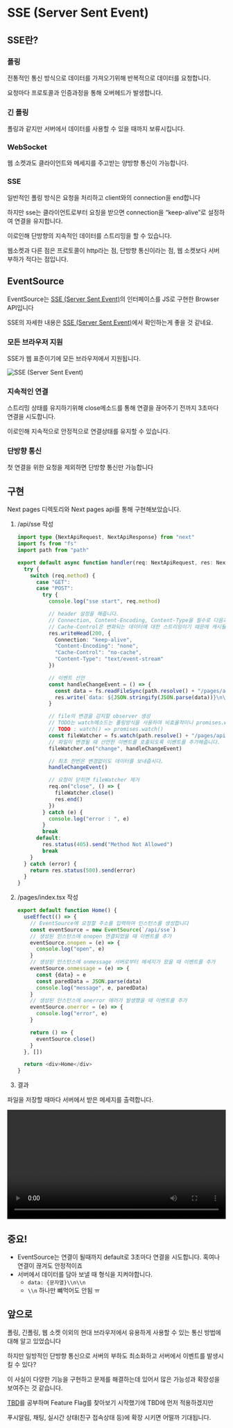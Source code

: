 # SSE (Server Sent Event)

## SSE란?

### 폴링

전통적인 통신 방식으로 데이터를 가져오기위해 반복적으로 데이터를 요청합니다.

요청마다 프로토콜과 인증과정을 통해 오버헤드가 발생합니다.

### 긴 폴링

폴링과 같지만 서버에서 데이터를 사용할 수 있을 때까지 보류시킵니다.

### WebSocket

웹 소켓과도 클라이언트와 메세지를 주고받는 양방향 통신이 가능합니다.

### SSE

일반적인 폴링 방식은 요청을 처리하고 client와의 connection을 end합니다

하지만 sse는 클라이언트로부터 요칭을 받으면 connection을 “keep-alive”로 설정하여 연결을 유지합니다.

이로인해 단방향의 지속적인 데이터를 스트리밍을 할 수 있습니다.

웹소켓과 다른 점은 프로토콜이 http라는 점, 단방향 통신이라는 점, 웹 소켓보다 서버 부하가 적다는 점입니다.

## EventSource

EventSource는 [SSE (Server Sent Event)](https://www.notion.so/SSE-Server-Sent-Event-db60a32138ff4173b001ee0c093f82ec?pvs=21)의 인터페이스를 JS로 구현한 Browser API입니다

SSE의 자세한 내용은 [SSE (Server Sent Event)](https://www.notion.so/SSE-Server-Sent-Event-db60a32138ff4173b001ee0c093f82ec?pvs=21)에서 확인하는게 좋을 것 같네요.

### 모든 브라우저 지원

SSE가 웹 표준이기에 모든 브라우저에서 지원됩니다.

![SSE (Server Sent Event)](</posts/SSE(ServerSentEvent)/04rnabgwnlwc.png>)

### 지속적인 연결

스트리밍 상태를 유지하기위해 close메소드를 통해 연결을 끊어주기 전까지 3초마다 연결을 시도합니다.

이로인해 지속적으로 안정적으로 연결상태를 유지할 수 있습니다.

### 단방향 통신

첫 연결을 위한 요청을 제외하면 단방향 통신만 가능합니다

## 구현

Next pages 디렉토리와 Next pages api를 통해 구현해보았습니다.

1. /api/sse 작성

   ```typescript
   import type {NextApiRequest, NextApiResponse} from "next"
   import fs from "fs"
   import path from "path"

   export default async function handler(req: NextApiRequest, res: NextApiResponse) {
     try {
       switch (req.method) {
         case "GET":
         case "POST":
           try {
             console.log("sse start", req.method)

             // header 설정을 해줍니다.
             // Connection, Content-Encoding, Content-Type을 필수로 다음과 같이 입력합니다
             // Cache-Control은 변화되는 데이터에 대한 스트리밍이기 때문에 캐시될 필요가 없습니다
             res.writeHead(200, {
               Connection: "keep-alive",
               "Content-Encoding": "none",
               "Cache-Control": "no-cache",
               "Content-Type": "text/event-stream"
             })

             // 이벤트 선언
             const handleChangeEvent = () => {
               const data = fs.readFileSync(path.resolve() + "/pages/api/sse/data.json", "utf8")
               res.write(`data: ${JSON.stringify(JSON.parse(data))}\n\n`)
             }

             // file의 변경을 감지할 observer 생성
             // TODO는 watch메소드는 폴링방식을 사용하여 비효율적이니 promises.watch로 바꿀 예정입니다.
             // TODO : watch() => promises.watch()
             const fileWatcher = fs.watch(path.resolve() + "/pages/api/sse/data.json")
             // 파일이 변경될 때 선언한 이벤트를 호출되도록 이벤트를 추가해줍니다.
             fileWatcher.on("change", handleChangeEvent)

             // 최초 한번은 변경없이도 데이터를 보내줍시다.
             handleChangeEvent()

             // 요청이 닫히면 fileWatcher 제거
             req.on("close", () => {
               fileWatcher.close()
               res.end()
             })
           } catch (e) {
             console.log("error : ", e)
           }
           break
         default:
           res.status(405).send("Method Not Allowed")
           break
       }
     } catch (error) {
       return res.status(500).send(error)
     }
   }
   ```

2. /pages/index.tsx 작성

   ```typescript
   export default function Home() {
     useEffect(() => {
       // EventSource에 요청할 주소를 입력하여 인스턴스를 생성합니다
       const eventSource = new EventSource(`/api/sse`)
       // 생성된 인스턴스에 onopen 연결되었을 때 이벤트를 추가
       eventSource.onopen = (e) => {
         console.log("open", e)
       }
       // 생성된 인스턴스에 onmessage 서버로부터 메세지가 왔을 때 이벤트를 추가
       eventSource.onmessage = (e) => {
         const {data} = e
         const paredData = JSON.parse(data)
         console.log("message", e, paredData)
       }
       // 생성된 인스턴스에 onerror 에러가 발생했을 때 이벤트를 추가
       eventSource.onerror = (e) => {
         console.log("error", e)
       }

       return () => {
         eventSource.close()
       }
     }, [])

     return <div>Home</div>
   }
   ```

3. 결과

파일을 저장할 때마다 서버에서 받은 메세지를 출력합니다.

<video src="/posts/SSE(ServerSentEvent)/khctddihseh.mov" controls="controls" style="width: 100%;"></video>

## 중요!

- EventSource는 연결이 될때까지 default로 3초마다 연결을 시도합니다. 혹여나 연결이 끊겨도 안정적이죠
- 서버에서 데이터를 담아 보낼 때 형식을 지켜야합니다.
  - `data: {문자열}\\n\\n`
  - `\\n` 하나만 뺴먹어도 안됨 ㅠ

## 앞으로

폴링, 긴폴링, 웹 소켓 이외의 현대 브라우저에서 유용하게 사용할 수 있는 통신 방법에 대해 알고 있었습니다

하지만 일방적인 단방향 통신으로 서버의 부하도 최소화하고 서버에서 이벤트를 발생시킬 수 있다?

이 사실이 다양한 기능을 구현하고 문제를 해결하는데 있어서 많은 가능성과 확장성을 보여주는 것 같습니다.

[TBD](https://www.notion.so/a746b4a466e447e1aa2cb179d36df59e?pvs=21)를 공부하며 Feature Flag를 찾아보기 시작했기에 TBD에 먼저 적용하겠지만

푸시알림, 채팅, 실시간 상태(친구 접속상태 등)에 확장 시키면 어떨까 기대됩니다.
